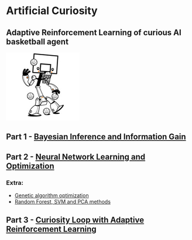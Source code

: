 # Artificial Curiosity
## Adaptive Reinforcement Learning of curious AI basketball agent
![](/robot.jpg?style=centerme)



## Part 1 - [Bayesian Inference and Information Gain](part1-bayes/cur_project_bayes.ipynb)

## Part 2 - [Neural Network Learning and Optimization](Part2-NN/cur_neural.ipynb)

### Extra:
  - [Genetic algorithm optimization](Part2-NN/Genetic.ipynb)
  - [Random Forest, SVM and PCA methods](Part2-NN/Other_models.ipynb)

## Part 3 - [Curiosity Loop with Adaptive Reinforcement Learning](/Part3-RL/Artificial_Curiosity_Loop.ipynb)
